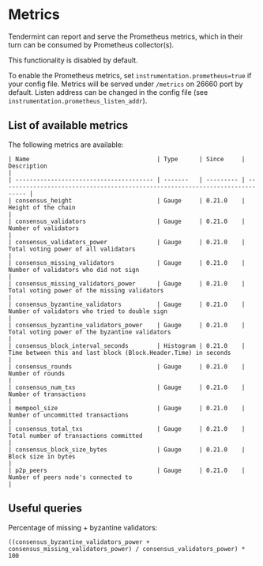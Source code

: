 # Metrics

Tendermint can report and serve the Prometheus metrics, which in their turn can
be consumed by Prometheus collector(s).

This functionality is disabled by default.

To enable the Prometheus metrics, set `instrumentation.prometheus=true` if your
config file. Metrics will be served under `/metrics` on 26660 port by default.
Listen address can be changed in the config file (see
`instrumentation.prometheus_listen_addr`).

## List of available metrics

The following metrics are available:

```
| Name                                    | Type      | Since     | Description                                                                   |
| --------------------------------------- | -------   | --------- | ----------------------------------------------------------------------------- |
| consensus_height                        | Gauge     | 0.21.0    | Height of the chain                                                           |
| consensus_validators                    | Gauge     | 0.21.0    | Number of validators                                                          |
| consensus_validators_power              | Gauge     | 0.21.0    | Total voting power of all validators                                          |
| consensus_missing_validators            | Gauge     | 0.21.0    | Number of validators who did not sign                                         |
| consensus_missing_validators_power      | Gauge     | 0.21.0    | Total voting power of the missing validators                                  |
| consensus_byzantine_validators          | Gauge     | 0.21.0    | Number of validators who tried to double sign                                 |
| consensus_byzantine_validators_power    | Gauge     | 0.21.0    | Total voting power of the byzantine validators                                |
| consensus_block_interval_seconds        | Histogram | 0.21.0    | Time between this and last block (Block.Header.Time) in seconds               |
| consensus_rounds                        | Gauge     | 0.21.0    | Number of rounds                                                              |
| consensus_num_txs                       | Gauge     | 0.21.0    | Number of transactions                                                        |
| mempool_size                            | Gauge     | 0.21.0    | Number of uncommitted transactions                                            |
| consensus_total_txs                     | Gauge     | 0.21.0    | Total number of transactions committed                                        |
| consensus_block_size_bytes              | Gauge     | 0.21.0    | Block size in bytes                                                           |
| p2p_peers                               | Gauge     | 0.21.0    | Number of peers node's connected to                                           |
```

## Useful queries

Percentage of missing + byzantine validators:

```
((consensus_byzantine_validators_power + consensus_missing_validators_power) / consensus_validators_power) * 100
```
